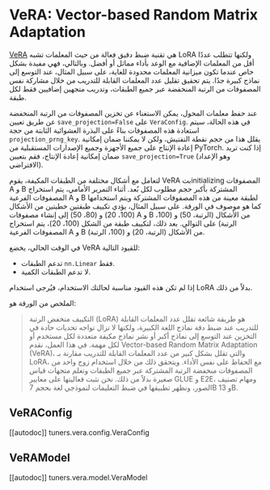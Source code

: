 # VeRA: Vector-based Random Matrix Adaptation

[VeRA](https://huggingface.co/papers/2310.11454) هي تقنية ضبط دقيق فعالة من حيث المعلمات تشبه LoRA ولكنها تتطلب عددًا أقل من المعلمات الإضافية مع الوعد بأداء مماثل أو أفضل. وبالتالي، فهي مفيدة بشكل خاص عندما تكون ميزانية المعلمات محدودة للغاية، على سبيل المثال، عند التوسع إلى نماذج كبيرة جدًا. يتم تحقيق تقليل عدد المعلمات القابلة للتدريب من خلال مشاركة نفس المصفوفات من الرتبة المنخفضة عبر جميع الطبقات، وتدريب متجهين إضافيين فقط لكل طبقة.

عند حفظ معلمات المحول، يمكن الاستغناء عن تخزين المصفوفات من الرتبة المنخفضة عن طريق تعيين `save_projection=False` على `VeraConfig`. في هذه الحالة، سيتم استعادة هذه المصفوفات بناءً على البذرة العشوائية الثابتة من حجة `projection_prng_key`. يقلل هذا من حجم نقطة التفتيش، ولكن لا يمكننا ضمان إمكانية إعادة الإنتاج على جميع الأجهزة وجميع الإصدارات المستقبلية من PyTorch. إذا كنت تريد ضمان إمكانية إعادة الإنتاج، فقم بتعيين `save_projection=True` (وهو الإعداد الافتراضي).

لتعامل مع أشكال مختلفة من الطبقات المكيفة، يقوم VeRA بتinitializing المصفوفات A و B المشتركة بأكبر حجم مطلوب لكل بُعد. أثناء التمرير الأمامي، يتم استخراج المصفوفات الفرعية A و B لطبقة معينة من هذه المصفوفات المشتركة ويتم استخدامها كما هو موصوف في الورقة. على سبيل المثال، يؤدي تكييف طبقتين خطيتين من الأشكال (100، 20) و (80، 50) إلى إنشاء مصفوفات A و B من الأشكال (الرتبة، 50) و (100، الرتبة) على التوالي. بعد ذلك، لتكييف طبقة من الشكل (100، 20)، يتم استخراج المصفوفات الفرعية A و B من الأشكال (الرتبة، 20) و (100، الرتبة).

في الوقت الحالي، يخضع VeRA للقيود التالية:

- تدعم الطبقات `nn.Linear` فقط.
- لا تدعم الطبقات الكمية.

إذا لم تكن هذه القيود مناسبة لحالتك الاستخدام، فيُرجى استخدام LoRA بدلاً من ذلك.

الملخص من الورقة هو:

> التكييف منخفض الرتبة (LoRA) هو طريقة شائعة تقلل عدد المعلمات القابلة للتدريب عند ضبط دقة نماذج اللغة الكبيرة، ولكنها لا تزال تواجه تحديات حادة في التخزين عند التوسع إلى نماذج أكبر أو نشر نماذج مكيفة متعددة لكل مستخدم أو لكل مهمة. في هذا العمل، نقدم Vector-based Random Matrix Adaptation (VeRA)، والتي تقلل بشكل كبير من عدد المعلمات القابلة للتدريب مقارنة بـ LoRA، مع الحفاظ على نفس الأداء. ويتحقق ذلك من خلال استخدام زوج واحد من المصفوفات منخفضة الرتبة المشتركة عبر جميع الطبقات وتعلم متجهات قياس صغيرة بدلاً من ذلك. نحن نثبت فعاليتها على معايير GLUE و E2E، ومهام تصنيف الصور، ونظهر تطبيقها في ضبط التعليمات لنموذجي لغة بحجم 7B و 13B.

## VeRAConfig

[[autodoc]] tuners.vera.config.VeraConfig

## VeRAModel

[[autodoc]] tuners.vera.model.VeraModel